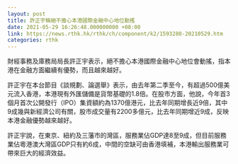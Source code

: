 ```yaml
---
layout: post
title: 許正宇稱絕不擔心本港國際金融中心地位動搖
date: 2021-05-29 16:26:48.000000000 +08:00
link: https://news.rthk.hk/rthk/ch/component/k2/1593280-20210529.htm
categories: rthk
---
```


財經事務及庫務局局長許正宇表示，絕不擔心本港國際金融中心地位會動搖，指本港在金融方面繼續有優勢，而且越來越好。

許正宇在本台節目《談規劃、論選舉》表示，由去年第二季至今，有超過500億美元流入香港，本港現有外匯儲備是貨幣基礎的1.8倍。在股市方面，他說，今年首3個月首次公開發行（IPO）集資額約為1370億港元，比去年同期增長近9倍，其中9成幾與新經濟公司有關，股市成交量有2200多億元，比去年同期增近9成，反映本港金融優勢越來越好。

許正宇說，在東京、紐約及三藩市的灣區，服務業佔GDP達8至9成，但目前服務業佔粵港澳大灣區GDP只有約6成，中間的空缺可由香港填補，本港輸出服務業可帶來巨大的經濟效益。
